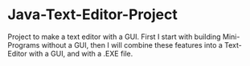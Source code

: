 # Java-Text-Editor-Project
Project to make a text editor with a GUI.
First I start with building Mini-Programs without a GUI, then I will combine these features into a Text-Editor with a GUI, and with a .EXE file.
